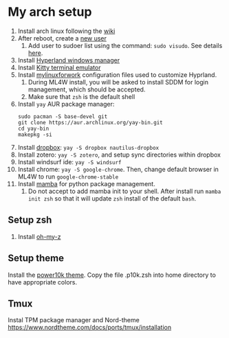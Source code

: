 # My arch setup


1. Install arch linux following the [wiki](https://wiki.archlinux.org/title/Installation_guide)
1. After reboot, create a [new user](https://wiki.archlinux.org/title/General_recommendations#:~:text=administration%20for%20more.-,Users%20and%20groups,-A%20new%20installation)
   1. Add user to sudoer list using the command: `sudo visudo`. See details [here](https://wiki.archlinux.org/title/Sudo#Sudoers_default_file_permissions:~:text=a%20specific%20user.-,Using%20visudo,-The%20configuration%20file).
1. Install [Hyperland windows manager](https://wiki.hyprland.org/Getting-Started/Installation/)
1. Install [Kitty terminal emulator](https://sw.kovidgoyal.net/kitty/)
1. Install [mylinuxforwork](https://wiki.archlinux.org/title/Sudo#Sudoers_default_file_permissions:~:text=a%20specific%20user.-,Using%20visudo,-The%20configuration%20file) configuration files used to customize Hyprland.
   1. During ML4W install, you will be asked to install SDDM for login management, which should be accepted.
   2. Make sure that `zsh` is the default shell
1. Install `yay` AUR package manager:
      ```
      sudo pacman -S base-devel git
      git clone https://aur.archlinux.org/yay-bin.git
      cd yay-bin
      makepkg -si
      ```
1. Install [dropbox](https://wiki.archlinux.org/title/Dropbox): `yay -S dropbox nautilus-dropbox`
2. Install zotero: `yay -S zotero`, and setup sync directories within dropbox
3. Install windsurf ide: `yay -S windsurf`
4. Install chrome: `yay -S google-chrome`. Then, change default browser in ML4W to run `google-chrome-stable`
5. Install [mamba](https://mamba.readthedocs.io/en/latest/installation/mamba-installation.html) for python package management.
   1. Do not accept to add mamba init to your shell. After install run `mamba init zsh` so that it will update `zsh` install of the default `bash`.
 

## Setup zsh

1. Install [oh-my-z](https://github.com/ohmyzsh/ohmyzsh)

## Setup theme
Install the [power10k theme](https://github.com/romkatv/powerlevel10k). Copy the file .p10k.zsh into home directory to have appropriate colors.

## Tmux 

Instal TPM package manager and Nord-theme https://www.nordtheme.com/docs/ports/tmux/installation
